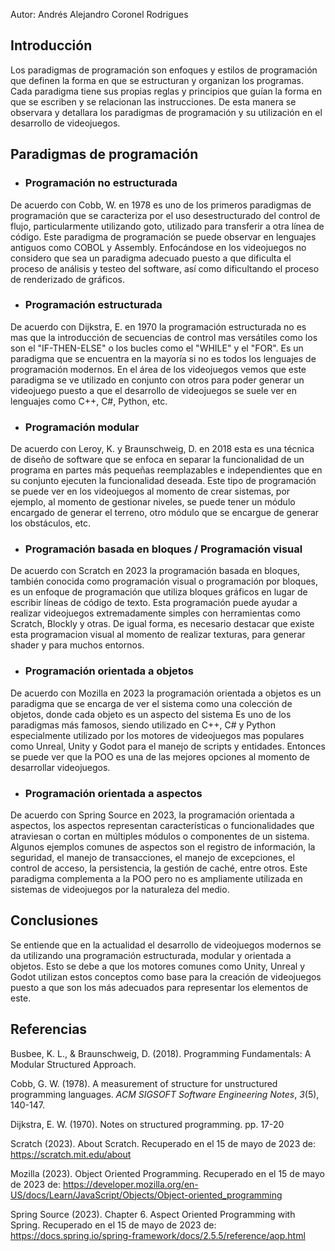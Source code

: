 Autor: Andrés Alejandro Coronel Rodrigues

## Introducción

Los paradigmas de programación son enfoques y estilos de programación que definen la forma en que se estructuran y organizan los programas. Cada paradigma tiene sus propias reglas y principios que guían la forma en que se escriben y se relacionan las instrucciones. De esta manera se observara y detallara los paradigmas de programación y su utilización en el desarrollo de videojuegos. 

## Paradigmas de programación

- ### Programación no estructurada

De acuerdo con Cobb, W. en 1978 es uno de los primeros paradigmas de programación que se caracteriza por el uso desestructurado del control de flujo, particularmente utilizando goto, utilizado para transferir a otra línea de código. Este paradigma de programación se puede observar en lenguajes antiguos como COBOL y Assembly. Enfocándose en los videojuegos no considero que sea un paradigma adecuado puesto a que dificulta el proceso de análisis y testeo del software, así como dificultando el proceso de renderizado de gráficos. 

- ### Programación estructurada

De acuerdo con Dijkstra, E. en 1970 la programación estructurada no es mas que la introducción de secuencias de control mas versátiles como los son el "IF-THEN-ELSE" o los bucles como el "WHILE" y el "FOR". Es un paradigma que se encuentra en la mayoría si no es todos los lenguajes de programación modernos. En el área de los videojuegos vemos que este paradigma se ve utilizado en conjunto con otros para poder generar un videojuego puesto a que el desarrollo de videojuegos se suele ver en lenguajes como C++, C#, Python, etc.  

- ### Programación modular

De acuerdo con Leroy, K. y Braunschweig, D. en 2018 esta es una técnica de diseño de software que se enfoca en separar la funcionalidad de un programa en partes más pequeñas reemplazables e independientes que en su conjunto ejecuten la funcionalidad deseada. Este tipo de programación se puede ver en los videojuegos al momento de crear sistemas, por ejemplo, al momento de gestionar niveles, se puede tener un módulo encargado de generar el terreno, otro módulo que se encargue de generar los obstáculos, etc. 

- ### Programación basada en bloques / Programación visual

De acuerdo con Scratch en 2023 la programación basada en bloques, también conocida como programación visual o programación por bloques, es un enfoque de programación que utiliza bloques gráficos en lugar de escribir líneas de código de texto. Esta programación puede ayudar a realizar videojuegos extremadamente simples con herramientas como Scratch, Blockly y otras. De igual forma, es necesario destacar que existe esta programacion visual al momento de realizar texturas, para generar shader y para muchos entornos.

- ### Programación orientada a objetos

De acuerdo con Mozilla en 2023 la programación orientada a objetos es un paradigma que se encarga de ver el sistema como una colección de objetos, donde cada objeto es un aspecto del sistema Es uno de los paradigmas más famosos, siendo utilizado en C++, C# y Python especialmente utilizado por los motores de videojuegos mas populares como Unreal, Unity y Godot para el manejo de scripts y entidades. Entonces se puede ver que la POO es una de las mejores opciones al momento de desarrollar videojuegos.

- ### Programación orientada a aspectos

De acuerdo con Spring Source en 2023, la programación orientada a aspectos, los aspectos representan características o funcionalidades que atraviesan o cortan en múltiples módulos o componentes de un sistema. Algunos ejemplos comunes de aspectos son el registro de información, la seguridad, el manejo de transacciones, el manejo de excepciones, el control de acceso, la persistencia, la gestión de caché, entre otros. Este paradigma complementa a la POO pero no es ampliamente utilizada en sistemas de videojuegos por la naturaleza del medio.

## Conclusiones

Se entiende que en la actualidad el desarrollo de videojuegos modernos se da utilizando una programación estructurada, modular y orientada a objetos. Esto se debe a que los motores comunes como Unity, Unreal y Godot utilizan estos conceptos como base para la creación de videojuegos puesto a que son los más adecuados para representar los elementos de este. 

## Referencias

Busbee, K. L., & Braunschweig, D. (2018). Programming Fundamentals: A Modular Structured Approach.

Cobb, G. W. (1978). A measurement of structure for unstructured programming languages. _ACM SIGSOFT Software Engineering Notes_, _3_(5), 140-147.

Dijkstra, E. W. (1970). Notes on structured programming. pp. 17-20

Scratch (2023). About Scratch. Recuperado en el 15 de mayo de 2023 de: https://scratch.mit.edu/about

Mozilla (2023). Object Oriented Programming. Recuperado en el 15 de mayo de 2023 de: https://developer.mozilla.org/en-US/docs/Learn/JavaScript/Objects/Object-oriented_programming

Spring Source (2023). Chapter 6. Aspect Oriented Programming with Spring. Recuperado en el 15 de mayo de 2023 de: https://docs.spring.io/spring-framework/docs/2.5.5/reference/aop.html